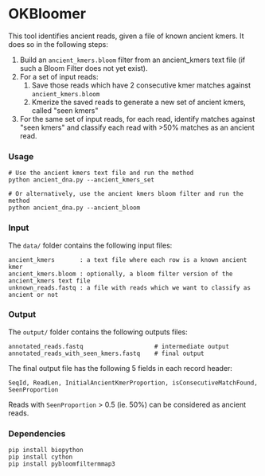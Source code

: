 # OKBloomer

This tool identifies ancient reads, given a file of known ancient kmers. It does so in the following steps: 
1. Build an `ancient_kmers.bloom` filter from an ancient_kmers text file (if such a Bloom Filter does not yet exist).
2. For a set of input reads:
    1. Save those reads which have 2 consecutive kmer matches against `ancient_kmers.bloom`
    2. Kmerize the saved reads to generate a new set of ancient kmers, called "seen kmers"
3. For the same set of input reads, for each read, identify matches against "seen kmers" and classify each read with >50% matches as an ancient read.


### Usage

    # Use the ancient kmers text file and run the method
    python ancient_dna.py --ancient_kmers_set

    # Or alternatively, use the ancient kmers bloom filter and run the method
    python ancient_dna.py --ancient_bloom


### Input

The `data/` folder contains the following input files:

```
ancient_kmers       : a text file where each row is a known ancient kmer
ancient_kmers.bloom : optionally, a bloom filter version of the ancient_kmers text file
unknown_reads.fastq : a file with reads which we want to classify as ancient or not
```    

### Output 

The `output/` folder contains the following outputs files:
```
annotated_reads.fastq                    # intermediate output
annotated_reads_with_seen_kmers.fastq    # final output
```
The final output file has the following 5 fields in each record header: 
```
SeqId, ReadLen, InitialAncientKmerProportion, isConsecutiveMatchFound, SeenProportion
```   
Reads with `SeenProportion` > 0.5 (ie. 50%) can be considered as ancient reads. 


### Dependencies
```
pip install biopython
pip install cython
pip install pybloomfiltermmap3
```

    
